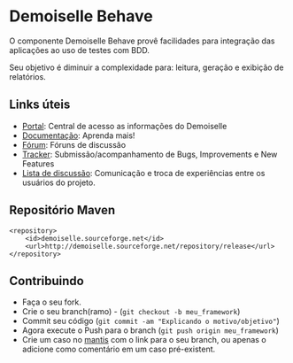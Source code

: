 # Demoiselle Behave

O componente Demoiselle Behave provê facilidades para integração das aplicações ao uso 
de testes com BDD. 

Seu objetivo é diminuir a complexidade para: leitura, geração e exibição de relatórios.


## Links úteis

* [Portal](http://frameworkdemoiselle.gov.br): Central de acesso as informações do Demoiselle
* [Documentação](http://demoiselle.sf.net/docs): Aprenda mais!
* [Fórum](http://forum.frameworkdemoiselle.gov.br): Fóruns de discussão
* [Tracker](http://tracker.frameworkdemoiselle.gov.br): Submissão/acompanhamento de Bugs, Improvements e New Features
* [Lista de discussão](http://lists.sourceforge.net/lists/listinfo/demoiselle-users): Comunicação e troca de experiências entre os usuários do projeto.

## Repositório Maven

    <repository>
  		<id>demoiselle.sourceforge.net</id>
		<url>http://demoiselle.sourceforge.net/repository/release</url>
	</repository>

## Contribuindo

* Faça o seu fork.
* Crie o seu branch(ramo) - (`git checkout -b meu_framework`)
* Commit seu código (`git commit -am "Explicando o motivo/objetivo"`)
* Agora execute o Push para o branch (`git push origin meu_framework`)
* Crie um caso no [mantis][1] com o link para o seu branch, ou apenas o adicione como
comentário em um caso pré-existent.

[1]: http://tracker.frameworkdemoiselle.gov.br